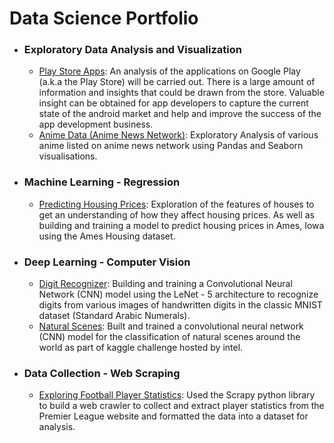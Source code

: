 # Data Science Portfolio
- ### Exploratory Data Analysis and Visualization
    - [Play Store Apps](https://github.com/innomvula/Data-Science-Portfolio/blob/main/Exploratory%20Analysis%20of%20Playstore%20Apps.ipynb): An analysis of the applications on Google Play (a.k.a the Play Store) will be carried out. There is a large amount of information and insights that could be drawn from the store. Valuable insight can be obtained for app developers to capture the current state of the android market and help and improve the success of the app development business.
    - [Anime Data (Anime News Network)](https://github.com/innomvula/Data-Science-Portfolio/blob/main/Exploratory%20Analysis%20of%20Anime%20Data.ipynb): Exploratory Analysis of various anime listed on anime news network using Pandas and Seaborn visualisations.
    
- ### Machine Learning - Regression
    - [Predicting Housing Prices](https://github.com/innomvula/Data-Science-Portfolio/blob/main/Housing%20Prices%20Kaggle%20Challenge.ipynb): Exploration of the features of houses to get an understanding of how they affect housing prices. As well as building and training a model to predict housing prices in Ames, Iowa using the Ames Housing dataset.
    
- ### Deep Learning - Computer Vision
    - [Digit Recognizer](https://github.com/innomvula/Data-Science-Portfolio/blob/main/Image%20Classifier%20(MNIST)%20LeNet%20-%205.ipynb): Building and training a Convolutional Neural Network (CNN) model using the LeNet - 5 architecture to recognize digits from various images of handwritten digits in the classic MNIST dataset (Standard Arabic Numerals).
    - [Natural Scenes](https://github.com/innomvula/Data-Science-Portfolio/blob/main/intel-classification-natural-scenes.ipynb): Built and trained a convolutional neural network (CNN) model for the classification of natural scenes around the world as part of kaggle challenge hosted by intel.
    
- ### Data Collection - Web Scraping
    - [Exploring Football Player Statistics](https://github.com/innomvula/Data-Science-Portfolio/blob/main/Web%20Scraping%20with%20Scrapy%20-%20Football%20Player%20Statistics.ipynb): Used the Scrapy python library to build a web crawler to collect and extract player statistics from the Premier League website and formatted the data into a dataset for analysis.
